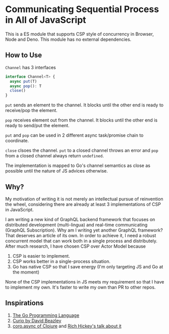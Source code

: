 # Communicating Sequential Process in All of JavaScript
This is a ES module that supports CSP style of concurrency in Browser, Node and Deno. This module has no external dependencies.

## How to Use
`Channel` has 3 interfaces
```ts
interface Channel<T> {
  async put(T)
  async pop(): T
  close()
}
```
`put` sends an element to the channel. It blocks until the other end is ready to receive/pop the element.

`pop` receives element out from the channel. It blocks until the other end is ready to send/put the element.

`put` and `pop` can be used in 2 different async task/promise chain to coordinate.

`close` clsoes the channel. `put` to a closed channel throws an error and `pop` from a closed channel always return `undefined`.

The implementation is mapped to Go's channel semantics as close as possible until the nature of JS advices otherwise.


## Why?
My motivation of writing it is not merely an intellectual pursue of reinvention the wheel, considering there are already at least 3 implementations of CSP in JavaScript.

I am writing a new kind of GraphQL backend framework that focuses on distributed development (multi-lingua) and real-time communicating (GraphQL Subscription). Why am I writing yet another GraphQL framework? That deserves an article of its own. In order to achieve it, I need a robust concurrent model that can work both in a single process and distributely. After much research, I have chosen CSP over Actor Model because 

1. CSP is easier to implement.
2. CSP works better in a single-process situation.
3. Go has native CSP so that I save energy (I'm only targeting JS and Go at the moment)

None of the CSP implementations in JS meets my requirement so that I have to implement my own. It's faster to write my own than PR to other repos.

## Inspirations
1. [The Go Programming Language](https://golang.org/)  
2. [Curio by David Beazley](https://github.com/dabeaz/curio)  
3. [coro.async of Clojure](https://github.com/clojure/core.async) and [Rich Hickey's talk about it](https://www.youtube.com/watch?v=9HspeHGBg-Q)
